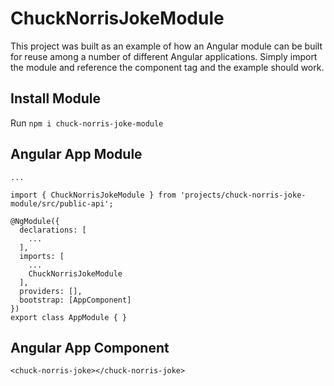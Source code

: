 # ChuckNorrisJokeModule

This project was built as an example of how an Angular module can be built for reuse among a number of different Angular applications. Simply import the module and reference the component tag and the example should work.

## Install Module
Run `npm i chuck-norris-joke-module`

## Angular App Module
```
...

import { ChuckNorrisJokeModule } from 'projects/chuck-norris-joke-module/src/public-api';

@NgModule({
  declarations: [
    ...
  ],
  imports: [
    ...
    ChuckNorrisJokeModule
  ],
  providers: [],
  bootstrap: [AppComponent]
})
export class AppModule { }

```

## Angular App Component
```
<chuck-norris-joke></chuck-norris-joke>
```